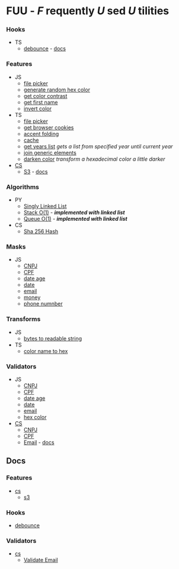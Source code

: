 # FUU - _F_ requently _U_ sed _U_ tilities

### Hooks

- TS
  - [debounce](./hooks/use-debounce.ts) - [docs](/docs/hooks/use-debounce.md)

### Features

- JS
  - [file picker](./features/js/filePicker.js)
  - [generate random hex color](./features/js/generate-random-hex-color.js)
  - [get color contrast](./features/js/get-color-contrast.js)
  - [get first name](./features/js/get-first-name.js)
  - [invert color](./features/js/invertColor.js)
- TS
  - [file picker](./features/ts/file-picker.ts)
  - [get browser cookies](./features/ts/get-browser-cookies.ts)
  - [accent folding](./features/ts/accent-folding.ts)
  - [cache](./features/ts/cache)
  - [get years list](./features/ts/get-years-list.ts) _gets a list from specified year until current year_
  - [join generic elements](./features/ts/join-generic-elements.ts)
  - [darken color](./features/ts/darken-color.ts) _transform a hexadecimal color a little darker_
- [CS](/features/cs/)
  - [S3](/features/cs/S3.cs) - [docs](/docs/features/cs/S3.md)
 
### Algorithms

- PY
  - [Singly Linked List](./algorithms/py/singly-linked-list.py)
  - [Stack O(1)](./algorithms/py/stack.py) - _**implemented with linked list**_
  - [Queue O(1)](./algorithms/py/queue.py) - _**implemented with linked list**_
- CS
  - [Sha 256 Hash](/algorithms/cs/Sha256.cs)
 
### Masks

- JS
  - [CNPJ](./masks/js/cnpj.js)
  - [CPF](./masks/js/cpf.js)
  - [date age](./masks/js/date-age.js)
  - [date](./masks/js/date.js)
  - [email](./masks/js/email.js)
  - [money](./masks/js/money.js)
  - [phone numnber](./masks/js/phone.js)
  
### Transforms

- JS
  - [bytes to readable string](./transforms/js/bytes-to-redable-string.js)
- TS
  - [color name to hex](./transforms/ts/color-name-to-hex.ts)
  
### Validators

- JS
  - [CNPJ](./validators/js/cnpj.js)
  - [CPF](./validators/js/cpf.js)
  - [date age](./validators/js/date-age.js)
  - [date](./validators/js/date.js)
  - [email](./validators/js/email.js)
  - [hex color](./validators/js/hex-color.js)
- [CS](/validators/cs)
  - [CNPJ](./validators/cs/ValidateCnpj.cs)
  - [CPF](./validators/cs/ValidateCpf.cs)
  - [Email](/validators/cs/ValidateEmail.cs) - [docs](/docs/cs/validate-email.md)


## Docs

### Features

- [cs](/docs/features/cs)
  - [s3](/docs/features/cs/S3.md)

### Hooks

- [debounce](/docs/hooks/use-debounce.md)

### Validators

- [cs](/docs/cs)
  - [Validate Email](/docs/cs/validate-email.md)

